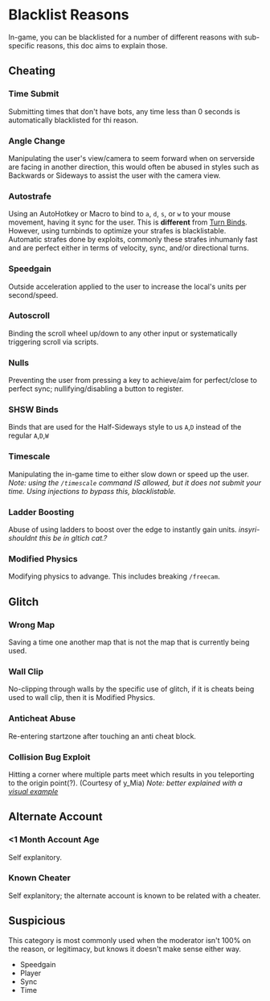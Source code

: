 # Blacklist Reasons
In-game, you can be blacklisted for a number of different reasons with sub-specific reasons, this doc aims to explain those.
## Cheating
### Time Submit
Submitting times that don't have bots, any time less than 0 seconds is automatically blacklisted for thi reason.
### Angle Change
Manipulating the user's view/camera to seem forward when on serverside are facing in another direction, this would often be abused in styles such as Backwards or Sideways to assist the user with the camera view.
### Autostrafe
Using an AutoHotkey or Macro to bind to `a`, `d`, `s`, or `w` to your mouse movement, having it sync for the user. This is **different** from [Turn Binds](https://github.com/insyri/strafes.net-moderation-document-draft/new/main/rules#turn-binds). However, using turnbinds to optimize your strafes is blacklistable. Automatic strafes done by exploits, commonly these strafes inhumanly fast and are perfect either in terms of velocity, sync, and/or directional turns.
### Speedgain
Outside acceleration applied to the user to increase the local's units per second/speed.
### Autoscroll
Binding the scroll wheel up/down to any other input or systematically triggering scroll via scripts.
### Nulls
Preventing the user from pressing a key to achieve/aim for perfect/close to perfect sync; nullifying/disabling a button to register.
### SHSW Binds
Binds that are used for the Half-Sideways style to us `A`,`D` instead of the regular `A`,`D`,`W`
### Timescale
Manipulating the in-game time to either slow down or speed up the user.
*Note: using the `/timescale` command IS allowed, but it does not submit your time. Using injections to bypass this, blacklistable.*
### Ladder Boosting
Abuse of using ladders to boost over the edge to instantly gain units.
*insyri- shouldnt this be in gltich cat.?*
### Modified Physics
Modifying physics to advange. This includes breaking `/freecam`.
## Glitch
### Wrong Map
Saving a time one another map that is not the map that is currently being used.
### Wall Clip
No-clipping through walls by the specific use of glitch, if it is cheats being used to wall clip, then it is Modified Physics.
### Anticheat Abuse
Re-entering startzone after touching an anti cheat block.
### Collision Bug Exploit
Hitting a corner where multiple parts meet which results in you teleporting to the origin point(?). (Courtesy of y_Mia)
*Note: better explained with a [visual example](https://www.youtube.com/watch?v=PE2eeKD0nwg)*
## Alternate Account
### <1 Month Account Age
Self explanitory.
### Known Cheater
Self explanitory; the alternate account is known to be related with a cheater.
## Suspicious
This category is most commonly used when the moderator isn't 100% on the reason, or legitimacy, but knows it doesn't make sense either way.
- Speedgain
- Player
- Sync
- Time
